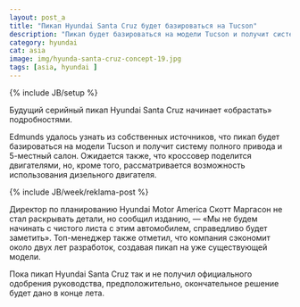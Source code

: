 ```yaml
---
layout: post_a
title: "Пикап Hyundai Santa Cruz будет базироваться на Tucson"
description: "Пикап будет базироваться на модели Tucson и получит систему полного привода и 5-местный салон, ожидается также, что кроссовер поделится двигателями"
category: hyundai
cat: asia
image: img/hyunda-santa-cruz-concept-19.jpg
tags: [asia, hyundai ]
---
```

{% include JB/setup %}

Будущий серийный пикап Hyundai Santa Cruz начинает «обрастать» подробностями.
<!-- more -->

Edmunds удалось узнать из собственных источников, что пикап будет базироваться на модели Tucson и получит систему полного привода и 5-местный салон. Ожидается также, что кроссовер поделится двигателями, но, кроме того, рассматривается возможность использования дизельного двигателя.

{% include JB/week/reklama-post %}

Директор по планированию Hyundai Motor America Скотт Маргасон не стал раскрывать детали, но сообщил изданию, — «Мы не будем начинать с чистого листа с этим автомобилем, справедливо будет заметить». Топ-менеджер также отметил, что компания сэкономит около двух лет разработок, создавая пикап на уже существующей модели.

Пока пикап Hyundai Santa Cruz так и не получил официального одобрения руководства, предположительно, окончательное решение будет дано в конце лета.

